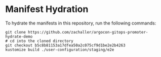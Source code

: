 # Manifest Hydration

To hydrate the manifests in this repository, run the following commands:

```shell
git clone https://github.com/zachaller/argocon-gitops-promoter-hydrate-demo
# cd into the cloned directory
git checkout b5c8b81153a17dfea50a2c075cf9d1be2e2b4263
kustomize build ./user-configuration/staging/e2e
```

